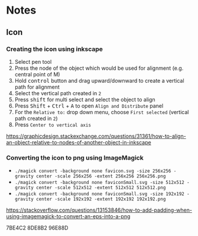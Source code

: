 # Notes

## Icon

### Creating the icon using inkscape
1. Select pen tool
2. Press the node of the object which would be used for alignment (e.g. central point of M)
3. Hold <kbd>control</kbd> button and drag upward/downward to create a vertical path for alignment
4. Select the vertical path created in `2`
5. Press <kbd>shift</kbd> for multi select and select the object to align
6. Press <kbd>Shift</kbd> + <kbd>Ctrl</kbd> + <kbd>A</kbd> to open `Align and Distribute` panel
7. For the `Relative to:` drop down menu, choose `First selected` (vertical path created in `2`)
8. Press `Center to vertical axis`

https://graphicdesign.stackexchange.com/questions/31361/how-to-align-an-object-relative-to-nodes-of-another-object-in-inkscape

### Converting the icon to png using ImageMagick
 - `./magick convert -background none favicon.svg -size 256x256 -gravity center -scale 256x256 -extent 256x256 256x256.png`
 - `./magick convert -background none faviconSmall.svg -size 512x512 -gravity center -scale 512x512 -extent 512x512 512x512.png`
 - `./magick convert -background none faviconSmall.svg -size 192x192 -gravity center -scale 192x192 -extent 192x192 192x192.png`

https://stackoverflow.com/questions/13153846/how-to-add-padding-when-using-imagemagick-to-convert-an-eps-into-a-png


7BE4C2
8DE8B2
96E88D
